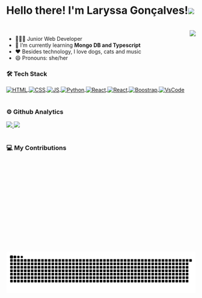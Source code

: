 <h1 align="left">Hello there! I'm Laryssa Gonçalves!<img src="https://raw.githubusercontent.com/kaueMarques/kaueMarques/master/hi.gif" width="28px"></h1>
<br>
<img align="right" height="590em" src="https://raw.githubusercontent.com/gist/laryssagoncalves/75a4a91b31b56cabcf586cff7f20a6d2/raw/944e663c16f925bbb758c071336d50985037ded3/githubcard.svg"/>

- 👩🏽‍💻 Junior Web Developer
- 🌱 I’m currently learning **Mongo DB and Typescript**
- ❤ Besides technology, I love dogs, cats and music
- 😄 Pronouns: she/her
 
 <h3 align="left">
    <a>🛠 Tech Stack</a>
</h3>
<div style="display: inline_block">
 <a href="https://github.com/laryssagoncalves">
  <img align="center" alt="HTML" title="HTML" src="https://img.shields.io/badge/HTML5-E34F26?style=for-the-badge&logo=html5&logoColor=white"/> 
  <img align="center" alt="CSS" title="CSS" src="https://img.shields.io/badge/CSS3-1572B6?style=for-the-badge&logo=css3&logoColor=white"/>
  <img align="center" alt="JS" title="JS" src="https://img.shields.io/badge/JavaScript-F7DF1E?style=for-the-badge&logo=javascript&logoColor=black"/>
  <img align="center" alt="Python" title="JS" src="https://img.shields.io/badge/Python-3776AB?style=for-the-badge&logo=python&logoColor=white"/>
  <img align="center" alt="React" title="JS" src="https://img.shields.io/badge/React-20232A?style=for-the-badge&logo=react&logoColor=61DAFB"/>
  <img align="center" alt="React" title="Jquery" src="https://img.shields.io/badge/jQuery-0769AD?style=for-the-badge&logo=jquery&logoColor=white"/>
  <img align="center" alt="Boostrap" title="Boostrap" src="https://img.shields.io/badge/Bootstrap-563D7C?style=for-the-badge&logo=bootstrap&logoColor=white"/>
  <img align="center" alt="VsCode" title="VsCode" src="https://img.shields.io/badge/Visual_Studio_Code-0078D4?style=for-the-badge&logo=visual%20studio%20code&logoColor=white"/>
  </a>
</div>
<br>
 
<h3 align="left">
    <a>⚙️ Github Analytics</a>
</h3>
 
<div style="display: inline_block">
  <a href="https://github.com/laryssagoncalves">
      <img width="400px" src="https://github-readme-stats.vercel.app/api?username=laryssagoncalves&show_icons=true&theme=panda&include_all_commits=true&count_private=true"/>
      <img width="400px" src="https://github-readme-stats.vercel.app/api/top-langs/?username=laryssagoncalves&layout=compact&langs_count=7&theme=panda"/>
  </a>
</div>
<br>

<h3 align="left">
    <a>💻 My Contributions</a>
</h3>
<p align="left"><img src="https://github.com/GabrieleAlmeida/GabrieleAlmeida/blob/output/github-contribution-grid-snake.svg" alt="Profile view counter"/></p>
